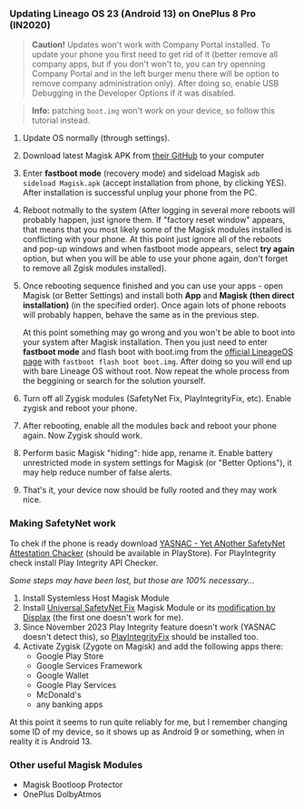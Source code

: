 ### Updating Lineago OS 23 (Android 13) on OnePlus 8 Pro (IN2020)

> **Caution!** Updates won't work with Company Portal installed. To update your phone you first need to get rid of it (better remove all company apps, but if you don't won't to, you can try openning Company Portal and in the left burger menu there will be option to remove company administration only). After doing so, enable USB Debugging in the Developer Options if it was disabled.

> **Info:** patching `boot.img` won't work on your device, so follow this tutorial instead.

 
1. Update OS normally (through settings).
2. Download latest Magisk APK from [their GitHub](https://github.com/topjohnwu/Magisk/releases/) to your computer
3. Enter **fastboot mode** (recovery mode) and sideload Magisk `adb sideload Magisk.apk` (accept installation from phone, by clicking YES). After installation is successful unplug your phone from the PC.
4. Reboot notmally to the system (After logging in several more reboots will probably happen, just ignore them. If "factory reset window" appears, that means that you most likely some of the Magisk modules installed is conflicting with your phone. At this point just ignore all of the reboots and pop-up windows and when fastboot mode appears, select **try again** option, but when you will be able to use your phone again, don't forget to remove all Zgisk modules installed).
5. Once rebooting sequence finished and you can use your apps - open Magisk (or Better Settings) and install both **App** and **Magisk (then direct installation)** (in the specified order). Once again lots of phone reboots will probably happen, behave the same as in the previous step.
    
    At this point something may go wrong and you won't be able to boot into your system after Magisk installation. Then you just need to enter **fastboot mode** and flash boot with boot.img from the 
    [official LineageOS page](https://download.lineageos.org/devices/instantnoodlep/builds) with `fastboot flash boot boot.img`. After doing so you will end up with bare Lineage OS without root. Now repeat the whole process from the beggining or search for the solution yourself.

6. Turn off all Zygisk modules (SafetyNet Fix, PlayIntegrityFix, etc). Enable zygisk and reboot your phone.
7. After rebooting, enable all the modules back and reboot your phone again. Now Zygisk should work.
8. Perform basic Magisk "hiding": hide app, rename it. Enable battery unrestricted mode in system settings for Magisk (or "Better Options"), it may help reduce number of false alerts. 
9. That's it, your device now should be fully rooted and they may work nice.

### Making SafetyNet work

To chek if the phone is ready download [YASNAC - Yet ANother SafetyNet Attestation Chacker](https://github.com/RikkaW/YASNAC) 
(should be available in PlayStore). For PlayIntegrity check install Play Integrity API Checker.

_Some steps may have been lost, but those are 100% necessary..._
1. Install Systemless Host Magisk Module
2. Install [Universal SafetyNet Fix](https://github.com/kdrag0n/safetynet-fix) Magisk Module or its 
    [modification by Displax](https://github.com/Displax/safetynet-fix/) (the first one doesn't work for me).
3. Since November 2023 Play Integrity feature doesn't work (YASNAC doesn't detect this), so [PlayIntegrityFix](https://github.com/chiteroman/PlayIntegrityFix) should be installed too. 
4. Activate Zygisk (Zygote on Magisk) and add the following apps there:
    - Google Play Store
    - Google Services Framework
    - Google Wallet
    - Google Play Services
    - McDonald's
    - any banking apps
  
At this point it seems to run quite reliably for me, but I remember changing some ID of my device, so it shows up as Android 9 or something, when in reality it is Android 13. 


### Other useful Magisk Modules

- Magisk Bootloop Protector
- OnePlus DolbyAtmos
